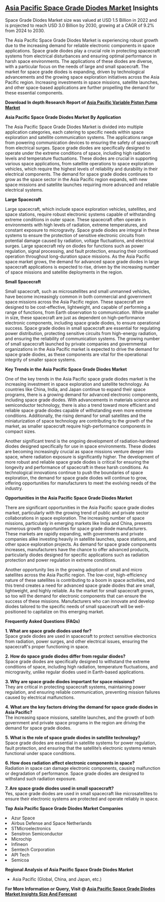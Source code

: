 <h2><a href="https://www.verifiedmarketreports.com/download-sample/?rid=283540&amp;utm_source=Github-Feb&amp;utm_medium=219" target="_blank">Asia Pacific Space Grade Diodes Market</a> Insights</h2><p>Space Grade Diodes Market size was valued at USD 1.5 Billion in 2022 and is projected to reach USD 3.0 Billion by 2030, growing at a CAGR of 9.2% from 2024 to 2030.</p><p><p>The Asia Pacific Space Grade Diodes Market is experiencing robust growth due to the increasing demand for reliable electronic components in space applications. Space grade diodes play a crucial role in protecting spacecraft systems from electrical disturbances and ensuring optimal performance in harsh space environments. The applications of these diodes are diverse, with a particular focus on the needs of large and small spacecraft. The market for space grade diodes is expanding, driven by technological advancements and the growing space exploration initiatives across the Asia Pacific region. Increasing investments in space missions, satellite launches, and other space-based applications are further propelling the demand for these essential components. <b><p><strong>Download In depth Research Report of <a href="https://www.verifiedmarketreports.com/download-sample/?rid=236118&amp;utm_source=Pulse-Dec&amp;utm_medium=219" target="_blank">Asia Pacific Variable Piston Pump Market</a></strong></p></b></p> <p><b>Asia Pacific Space Grade Diodes Market By Application</b></p> <p>The Asia Pacific Space Grade Diodes Market is divided into multiple application categories, each catering to specific needs within space exploration and satellite communication systems. The applications range from powering communication devices to ensuring the safety of spacecraft from electrical surges. Space grade diodes are specifically designed to operate under the extreme conditions of space, including high radiation levels and temperature fluctuations. These diodes are crucial in supporting various space applications, from satellite operations to space exploration vehicles, which require the highest levels of reliability and durability in their electrical components. The demand for space grade diodes continues to grow as the space sector in the Asia Pacific region expands, with new space missions and satellite launches requiring more advanced and reliable electrical systems. </p> <p><b>Large Spacecraft</b></p> <p>Large spacecraft, which include space exploration vehicles, satellites, and space stations, require robust electronic systems capable of withstanding extreme conditions in outer space. These spacecraft often operate in environments with high levels of radiation, extreme temperatures, and constant exposure to microgravity. Space grade diodes are integral in these systems to ensure the protection of sensitive electronic circuits from potential damage caused by radiation, voltage fluctuations, and electrical surges. Large spacecraft rely on diodes for functions such as power regulation, signal processing, and fault protection, ensuring their continued operation throughout long-duration space missions. As the Asia Pacific space market grows, the demand for advanced space grade diodes in large spacecraft applications is expected to rise, driven by the increasing number of space missions and satellite deployments in the region.</p> <p><b>Small Spacecraft</b></p> <p>Small spacecraft, such as microsatellites and small unmanned vehicles, have become increasingly common in both commercial and government space missions across the Asia Pacific region. These spacecraft are designed to be cost-effective, lightweight, and capable of performing a range of functions, from Earth observation to communication. While smaller in size, these spacecraft are just as dependent on high-performance electronic components, including space grade diodes, to ensure operational success. Space grade diodes in small spacecraft are essential for regulating power distribution, protecting sensitive circuits from high-energy radiation, and ensuring the reliability of communication systems. The growing number of small spacecraft launched by private companies and governmental organizations in the Asia Pacific market is expected to drive the demand for space grade diodes, as these components are vital for the operational integrity of smaller space systems.</p> <p><b>Key Trends in the Asia Pacific Space Grade Diodes Market</b></p> <p>One of the key trends in the Asia Pacific space grade diodes market is the increasing investment in space exploration and satellite technology. As countries like China, India, and Japan continue to expand their space programs, there is a growing demand for advanced electronic components, including space grade diodes. With advancements in materials science and semiconductor technology, there is also a trend toward more efficient and reliable space grade diodes capable of withstanding even more extreme conditions. Additionally, the rising demand for small satellites and the miniaturization of space technology are contributing to the growth of the market, as smaller spacecraft require high-performance components in compact sizes.</p> <p>Another significant trend is the ongoing development of radiation-hardened diodes designed specifically for use in space environments. These diodes are becoming increasingly crucial as space missions venture deeper into space, where radiation exposure is significantly higher. The development of more robust and reliable space grade diodes is critical for ensuring the longevity and performance of spacecraft in these harsh conditions. As technological innovations continue to push the boundaries of space exploration, the demand for space grade diodes will continue to grow, offering opportunities for manufacturers to meet the evolving needs of the industry.</p> <p><b>Opportunities in the Asia Pacific Space Grade Diodes Market</b></p> <p>There are significant opportunities in the Asia Pacific space grade diodes market, particularly with the growing trend of public and private sector collaborations in space exploration. The increasing number of space missions, particularly in emerging markets like India and China, presents numerous growth opportunities for space grade diode manufacturers. These markets are rapidly expanding, with governments and private companies alike investing heavily in satellite launches, space stations, and other space exploration projects. As demand for space grade components increases, manufacturers have the chance to offer advanced products, particularly diodes designed for specific applications such as radiation protection and power regulation in extreme conditions.</p> <p>Another opportunity lies in the growing adoption of small and micro satellites across the Asia Pacific region. The low-cost, high-efficiency nature of these satellites is contributing to a boom in space activities, and this trend creates a need for advanced space grade diodes that are small, lightweight, and highly reliable. As the market for small spacecraft grows, so too will the demand for electronic components that can ensure the success of these missions. Manufacturers who can innovate and develop diodes tailored to the specific needs of small spacecraft will be well-positioned to capitalize on this emerging market.</p> <p><b>Frequently Asked Questions (FAQs)</b></p> <p><b>1. What are space grade diodes used for?</b><br>Space grade diodes are used in spacecraft to protect sensitive electronics from radiation, power surges, and other electrical issues, ensuring the spacecraft's proper functioning in space.</p> <p><b>2. How do space grade diodes differ from regular diodes?</b><br>Space grade diodes are specifically designed to withstand the extreme conditions of space, including high radiation, temperature fluctuations, and microgravity, unlike regular diodes used in Earth-based applications.</p> <p><b>3. Why are space grade diodes important for space missions?</b><br>They are critical in protecting spacecraft systems, maintaining power regulation, and ensuring reliable communication, preventing mission failures caused by electrical malfunctions.</p> <p><b>4. What are the key factors driving the demand for space grade diodes in Asia Pacific?</b><br>The increasing space missions, satellite launches, and the growth of both government and private space programs in the region are driving the demand for space grade diodes.</p> <p><b>5. What is the role of space grade diodes in satellite technology?</b><br>Space grade diodes are essential in satellite systems for power regulation, fault protection, and ensuring that the satellite’s electronic systems remain functional under space conditions.</p> <p><b>6. How does radiation affect electronic components in space?</b><br>Radiation in space can damage electronic components, causing malfunction or degradation of performance. Space grade diodes are designed to withstand such radiation exposure.</p> <p><b>7. Are space grade diodes used in small spacecraft?</b><br>Yes, space grade diodes are used in small spacecraft like microsatellites to ensure their electronic systems are protected and operate reliably in space.</p> <p><b</p><p><strong>Top Asia Pacific Space Grade Diodes Market Companies</strong></p><div data-test-id=""><p><li>Azur Space</li><li> Airbus Defense and Space Netherlands</li><li> STMicroelectronics</li><li> Sensitron Semiconductor</li><li> Microchip</li><li> Infineon</li><li> Semtech Corporation</li><li> API Tech</li><li> Semicoa</li></p><div><strong>Regional Analysis of&nbsp;Asia Pacific Space Grade Diodes Market</strong></div><ul><li dir="ltr"><p dir="ltr">Asia Pacific (Global, China, and Japan, etc.)</p></li></ul><p><strong>For More Information or Query, Visit @&nbsp;</strong><strong><a href="https://www.verifiedmarketreports.com/product/space-grade-diodes-market/?utm_source=Github-Feb&amp;utm_medium=219" target="_blank">Asia Pacific Space Grade Diodes Market Insights Size And Forecast</a></strong></p></div><h2>&nbsp;</h2><div data-test-id="">&nbsp;</div>

